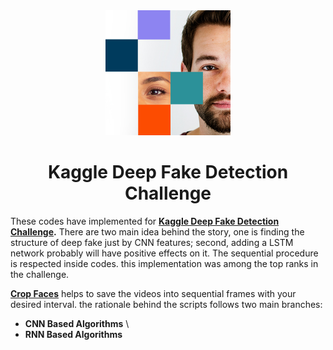 <div align="center">
    <img src="/images/index.jpg" width="200">
</div>

<h1 align="center">Kaggle Deep Fake Detection Challenge</h1>


These codes have implemented for  **[Kaggle Deep Fake Detection Challenge](https://www.kaggle.com/c/deepfake-detection-challenge "Kaggle Deep Fake Detection Challenge").**  There are two main idea behind the story, one is finding the structure of deep fake just by CNN features; second, adding a LSTM network probably will have positive effects on it. 
The sequential procedure is respected inside codes.
this implementation was among the top ranks in the challenge. 


[**Crop Faces**](https://github.com/imohammadhossein/Deep-Fake-Detection/blob/develop/face_extractor.ipynb "face extractor mtcnn") helps to save the videos into sequential frames with your desired interval. the rationale behind the scripts follows two main branches: 

* **CNN Based Algorithms** \
* **RNN Based Algorithms**
